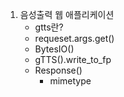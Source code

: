 1. 음성출력 웹 애플리케이션
    - gtts란?
    - requeset.args.get()
    - BytesIO()
    - gTTS().write_to_fp
    - Response()
        - mimetype
